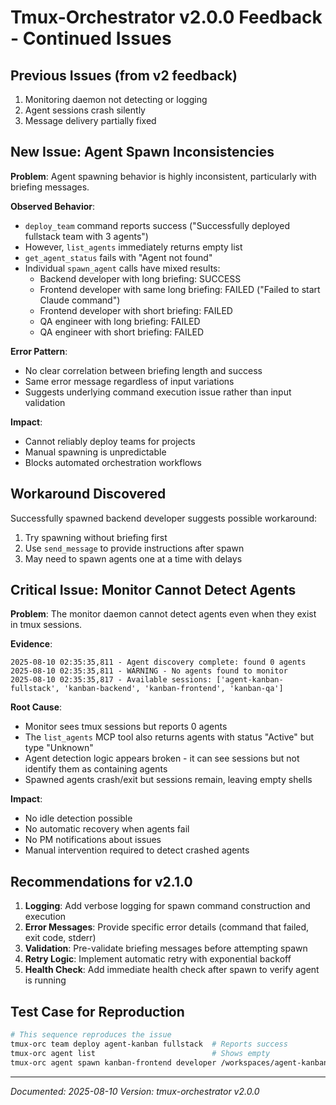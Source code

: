 # Tmux-Orchestrator v2.0.0 Feedback - Continued Issues

## Previous Issues (from v2 feedback)
1. Monitoring daemon not detecting or logging
2. Agent sessions crash silently
3. Message delivery partially fixed

## New Issue: Agent Spawn Inconsistencies

**Problem**: Agent spawning behavior is highly inconsistent, particularly with briefing messages.

**Observed Behavior**:
- `deploy_team` command reports success ("Successfully deployed fullstack team with 3 agents")
- However, `list_agents` immediately returns empty list
- `get_agent_status` fails with "Agent not found"
- Individual `spawn_agent` calls have mixed results:
  - Backend developer with long briefing: SUCCESS
  - Frontend developer with same long briefing: FAILED ("Failed to start Claude command")
  - Frontend developer with short briefing: FAILED
  - QA engineer with long briefing: FAILED
  - QA engineer with short briefing: FAILED

**Error Pattern**:
- No clear correlation between briefing length and success
- Same error message regardless of input variations
- Suggests underlying command execution issue rather than input validation

**Impact**: 
- Cannot reliably deploy teams for projects
- Manual spawning is unpredictable
- Blocks automated orchestration workflows

## Workaround Discovered

Successfully spawned backend developer suggests possible workaround:
1. Try spawning without briefing first
2. Use `send_message` to provide instructions after spawn
3. May need to spawn agents one at a time with delays

## Critical Issue: Monitor Cannot Detect Agents

**Problem**: The monitor daemon cannot detect agents even when they exist in tmux sessions.

**Evidence**:
```
2025-08-10 02:35:35,811 - Agent discovery complete: found 0 agents
2025-08-10 02:35:35,811 - WARNING - No agents found to monitor
2025-08-10 02:35:35,817 - Available sessions: ['agent-kanban-fullstack', 'kanban-backend', 'kanban-frontend', 'kanban-qa']
```

**Root Cause**: 
- Monitor sees tmux sessions but reports 0 agents
- The `list_agents` MCP tool also returns agents with status "Active" but type "Unknown"
- Agent detection logic appears broken - it can see sessions but not identify them as containing agents
- Spawned agents crash/exit but sessions remain, leaving empty shells

**Impact**:
- No idle detection possible
- No automatic recovery when agents fail
- No PM notifications about issues
- Manual intervention required to detect crashed agents

## Recommendations for v2.1.0

1. **Logging**: Add verbose logging for spawn command construction and execution
2. **Error Messages**: Provide specific error details (command that failed, exit code, stderr)
3. **Validation**: Pre-validate briefing messages before attempting spawn
4. **Retry Logic**: Implement automatic retry with exponential backoff
5. **Health Check**: Add immediate health check after spawn to verify agent is running

## Test Case for Reproduction

```bash
# This sequence reproduces the issue
tmux-orc team deploy agent-kanban fullstack  # Reports success
tmux-orc agent list                          # Shows empty
tmux-orc agent spawn kanban-frontend developer /workspaces/agent-kanban --briefing "Test"  # Fails
```

---
*Documented: 2025-08-10*
*Version: tmux-orchestrator v2.0.0*